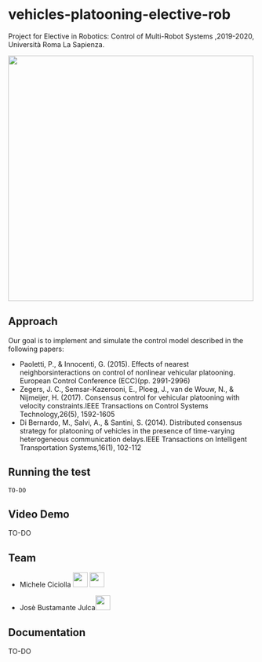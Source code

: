 # vehicles-platooning-elective-rob

Project for Elective in Robotics: Control of Multi-Robot Systems ,2019-2020, Università Roma La Sapienza.

<a href="https://www.dis.uniroma1.it/"><img src="http://www.dis.uniroma1.it/sites/default/files/marchio%20logo%20eng%20jpg.jpg" width="500"></a>

## Approach
Our goal is to implement and simulate the control model described in the following papers:
* Paoletti, P., & Innocenti, G. (2015). Effects of nearest neighborsinteractions on control of nonlinear vehicular platooning. European Control Conference (ECC)(pp. 2991-2996)
* Zegers, J. C., Semsar-Kazerooni, E., Ploeg, J., van de Wouw, N., & Nijmeijer, H. (2017). Consensus control for vehicular platooning with velocity constraints.IEEE Transactions on Control Systems Technology,26(5), 1592-1605
* Di Bernardo, M., Salvi, A., & Santini, S. (2014). Distributed consensus strategy for platooning of vehicles in the presence of time-varying heterogeneous communication delays.IEEE Transactions on Intelligent Transportation Systems,16(1), 102-112

## Running the test

```
TO-DO
```

## Video Demo
TO-DO

## Team
* Michele Ciciolla <a href="https://github.com/micheleciciolla"><img src="https://upload.wikimedia.org/wikipedia/commons/thumb/9/91/Octicons-mark-github.svg/1024px-Octicons-mark-github.svg.png" width="30"></a>
<a href="https://www.linkedin.com/in/micheleciciolla/"><img src="https://www.tecnomagazine.it/tech/wp-content/uploads/2013/05/linkedin-aggiungere-immagini.png" width="30"></a>

*  Josè Bustamante Julca<a href="https://github.com/JoseLuis-Bustamante"><img src="https://upload.wikimedia.org/wikipedia/commons/thumb/9/91/Octicons-mark-github.svg/1024px-Octicons-mark-github.svg.png" width="30"></a>


## Documentation
TO-DO

